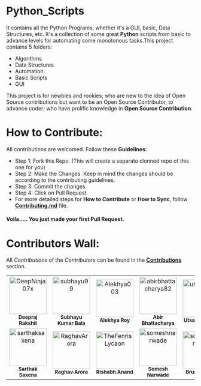 # Python_Scripts

It contains all the Python Programs, whether it's a GUI, basic, Data Structures, etc. It's a collection of some great **Python** scripts from basic to advance levels for automating some monotonous tasks.This project contains 5 folders:

- Algorithms
- Data Structures
- Automation
- Basic Scripts
- GUI

This project is for newbies and rookies; who are new to the idea of Open Source contributions but want to be an Open Source Contributor, to advance coder; who have prolific knowledge in __Open Source Contribution__.

# How to Contribute:
All contributions are welcomed. Follow these __Guidelines__:
- Step 1: Fork this Repo. (This will create a separate clonned repo of this one for you)
- Step 2: Make the Changes. Keep in mind the changes should be according to the contributing guidelines.
- Step 3: Commit the changes.
- Step 4: Click on Pull Request.
- For more detailed steps for __How to Contribute__ or __How to Sync__, follow [__Contributing.md__](https://github.com/DeepNinja07x/Python_Scripts/blob/master/CONTRIBUTING.md) file.
#### Voila..... You just made your first Pull Request.

# Contributors Wall:
All *Contributions* of the *Contributors* can be found in the [__Contributions__](https://github.com/DeepNinja07x/Python_Scripts/graphs/contributors) section.
<table>
  <tr>
      <td align="center">
          <a href="https://github.com/DeepNinja07x">
              <img src="https://avatars0.githubusercontent.com/u/52314477?s=400&u=1887ecc3afa1e867af50336a3af7ed56b21dc604&v=4" width="100px;" alt="DeepNinja07x"/><br />
              <sub>
                  <b>
                      <strong>Deepraj Rakshit</strong>
                  </b>
              </sub>
          </a>
      </td>
      <td align="center">
          <a href="https://github.com/subhayu99">
              <img src="https://avatars3.githubusercontent.com/u/38143013?s=400&u=28405ea45018cee30268bd61408515033741e87e&v=4" width="100px;" alt="subhayu99"/><br />
              <sub>
                  <b>
                      <strong>Subhayu Kumar Bala</strong>
                  </b>
              </sub>
          </a>
      </td>
      <td align="center">
          <a href="https://github.com/Alekhya003">
              <img src="https://avatars2.githubusercontent.com/u/69395178?s=400&u=c33cc751d7e9bc66730e91e4a901ee9ba2e01a0b&v=4" width="100px;" alt="Alekhya003"/><br />
              <sub>
                  <b>
                      <strong>Alekhya Roy</strong>
                  </b>
              </sub>
          </a>
      </td>
    <td align="center">
          <a href="https://github.com/abirbhattacharya82">
              <img src="https://avatars3.githubusercontent.com/u/70687014?s=400&u=896c00dc4e1927f41364a56d38d6c91be133f387&v=4" width="100px;" alt="abirbhattacharya82"/><br />
              <sub>
                  <b>
                      <strong>Abir Bhattacharya</strong>
                  </b>
              </sub>
          </a>
      </td>
    <td align="center">
          <a href="https://github.com/utsavgadhiya">
              <img src="https://avatars1.githubusercontent.com/u/44888423?s=400&u=32974fa39ea0d4be02d27896da2637ea4bbfb9f5&v=4" width="100px;" alt="utsavgadhiya"/><br />
              <sub>
                  <b>
                      <strong>Utsav Gadhiya</strong>
                  </b>
              </sub>
          </a>
      </td>
    <td align="center">
          <a href="https://github.com/SVijayB">
              <img src="https://avatars1.githubusercontent.com/u/54742586?s=400&u=73e90870560e3707468ca877afef6a74ca2bdd92&v=4" width="100px;" alt="SVijayB"/><br />
              <sub>
                  <b>
                      <strong>Vijay</strong>
                  </b>
              </sub>
          </a>
      </td>
  </tr>
  <tr>
    <td align="center">
          <a href="https://github.com/sarthak1905">
              <img src="https://avatars0.githubusercontent.com/u/61883822?s=400&v=4" width="100px;" alt="sarthaksaxena"><br />
              <sub>
                  <b>
                      <strong>Sarthak Saxena</strong>
                  </b>
              </sub>
          </a>
      </td>
    <td align="center">
            <a href="https://github.com/Raghavarora27">
                <img src="https://avatars2.githubusercontent.com/u/66276244?s=460&u=16746f7b8f2f8c3db7f803b25269078ef34d2e4e&v=4" width="100px;" alt="RaghavArora"><br />
                <sub>
                <b>
                    <strong>Raghav Arora</strong>
                </b>
            </sub>
            </a>
        </td>
    <td align="center">
          <a href="https://github.com/TheFenrisLycaon">
              <img src="https://avatars0.githubusercontent.com/u/54172306?s=460&u=b4834344142abbc0f0b742dd579cc9054c112d8c&v=4" width="100px;" alt="TheFenrisLycaon"><br />
              <sub>
                  <b>
                      <strong>Rishabh Anand</strong>
                  </b>
              </sub>
          </a>
      </td>
    <td align="center">
          <a href="https://github.com/someshnarwade">
              <img src="https://avatars3.githubusercontent.com/u/37812370?s=400&u=a3e9ead47d15081bcb783a8e8fc02b70bfa4add8&v=4" width="100px;" alt="someshnarwade"><br />
              <sub>
                  <b>
                      <strong>Somesh Narwade</strong>
                  </b>
              </sub>
          </a>
      </td>
    <td align="center">
          <a href="https://github.com/pastre">
              <img src="https://avatars0.githubusercontent.com/u/6251198?s=400&u=aaa4f9c03f6527b760212ab2784b9be8a2ca3990&v=4" width="100px;" alt="someshnarwade"><br />
              <sub>
                  <b>
                      <strong>Bruno Pastre</strong>
                  </b>
              </sub>
          </a>
      </td>
  </tr>
</table>
